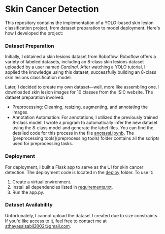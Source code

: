 # Skin Cancer Detection
This repository contains the implementation of a YOLO-based skin lesion classification project, from dataset preparation to model deployment. Here's how I developed the project:

### Dataset Preparation
Initially, I obtained a skin lesions dataset from Roboflow. Roboflow offers a variety of labeled datasets, including an 8-class skin lesions dataset uploaded by a user named *Cardinal*. After watching a YOLO tutorial, I applied the knowledge using this dataset, successfully building an 8-class skin lesions classification model.

Later, I decided to create my own dataset—well, more like assembling one. I downloaded skin lesion images for 10 classes from the ISIC website. The dataset preparation involved:

- Preprocessing: Cleaning, resizing, augmenting, and annotating the images.
- Annotation Automation: For annotations, I utilized the previously trained 8-class model. I wrote a program to automatically infer the new dataset using the 8-class model and generate the label files. You can find the detailed code for this process in the file [anotassi.ipynb](anotassi.ipynb).
The [preprocessing tools](preprocessing tools) folder contains all the scripts used for preprocessing tasks.

### Deployment
For deployment, I built a Flask app to serve as the UI for skin cancer detection. The deployment code is located in the [deploy](deploy) folder. To use it:

1. Create a virtual environment.
2. Install all dependencies listed in [requirements.txt](requirements.txt).
3. Run the app.py.

### Dataset Availability
Unfortunately, I cannot upload the dataset I created due to size constraints. If you'd like access to it, feel free to contact me at athayasalsabil2002@gmail.com.
